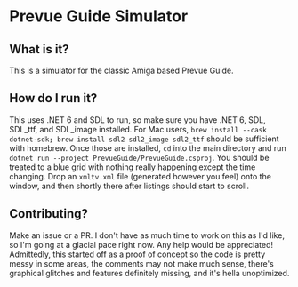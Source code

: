 # Prevue Guide Simulator

## What is it?
This is a simulator for the classic Amiga based Prevue Guide.

## How do I run it?
This uses .NET 6 and SDL to run, so make sure you have .NET 6,  SDL, SDL_ttf, and SDL_image installed. For Mac users, `brew install --cask dotnet-sdk; brew install sdl2 sdl2_image sdl2_ttf` should 
be sufficient with homebrew. Once those are installed, `cd` into the main directory and run `dotnet run --project PrevueGuide/PrevueGuide.csproj`. You should be treated to a blue grid with nothing 
really happening except the time changing. Drop an `xmltv.xml` file (generated however you feel) onto the window, and then shortly there after listings should start to scroll.

## Contributing?
Make an issue or a PR. I don't have as much time to work on this as I'd like, so I'm going at a glacial pace right now. Any help would be appreciated! Admittedly, this started off as a proof of 
concept so the code is pretty messy in some areas, the comments may not make much sense, there's graphical glitches and features definitely missing, and it's hella unoptimized.
